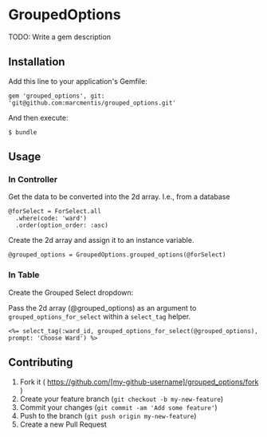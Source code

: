 # GroupedOptions

TODO: Write a gem description

## Installation

Add this line to your application's Gemfile:

    gem 'grouped_options', git: 'git@github.com:marcmentis/grouped_options.git'


And then execute:

    $ bundle


## Usage

### In Controller   
Get the data to be converted into the 2d array. I.e., from a database      
```
@forSelect = ForSelect.all
  .where(code: 'ward')
  .order(option_order: :asc)
```

Create the 2d array and assign it to an instance variable.    
```
@grouped_options = GroupedOptions.grouped_options(@forSelect)
```

### In Table 
Create the Grouped Select dropdown:   

Pass the 2d array (@grouped_options) as an argument to `grouped_options_for_select` within a `select_tag` helper.
   
```
<%= select_tag(:ward_id, grouped_options_for_select(@grouped_options), prompt: 'Choose Ward') %>
```

## Contributing

1. Fork it ( https://github.com/[my-github-username]/grouped_options/fork )
2. Create your feature branch (`git checkout -b my-new-feature`)
3. Commit your changes (`git commit -am 'Add some feature'`)
4. Push to the branch (`git push origin my-new-feature`)
5. Create a new Pull Request
